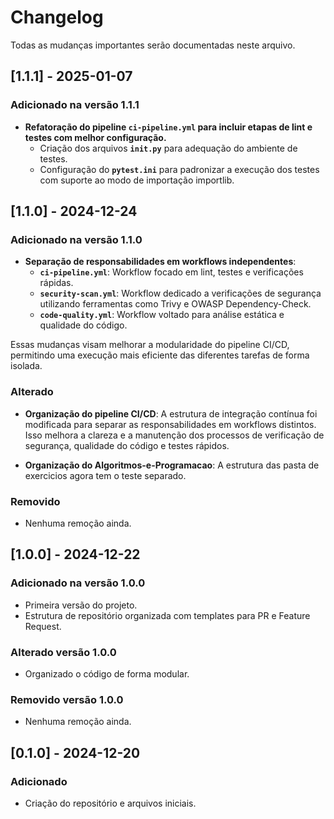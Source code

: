 # Changelog

Todas as mudanças importantes serão documentadas neste arquivo.

## [1.1.1] - 2025-01-07

### Adicionado na versão 1.1.1

- **Refatoração do pipeline **`ci-pipeline.yml`** para incluir etapas de lint e testes com melhor configuração.**
  - Criação dos arquivos **`init.py`** para adequação do ambiente de testes.
  - Configuração do **`pytest.ini`** para padronizar a execução dos testes com suporte ao modo de importação importlib.

## [1.1.0] - 2024-12-24

### Adicionado na versão 1.1.0

- **Separação de responsabilidades em workflows independentes**:
  - **`ci-pipeline.yml`**: Workflow focado em lint, testes e verificações rápidas.
  - **`security-scan.yml`**: Workflow dedicado a verificações de segurança utilizando ferramentas como Trivy e OWASP Dependency-Check.
  - **`code-quality.yml`**: Workflow voltado para análise estática e qualidade do código.

Essas mudanças visam melhorar a modularidade do pipeline CI/CD, permitindo uma execução mais eficiente das diferentes tarefas de forma isolada.

### Alterado

- **Organização do pipeline CI/CD**: A estrutura de integração contínua foi modificada para separar as responsabilidades em workflows distintos. Isso melhora a clareza e a manutenção dos processos de verificação de segurança, qualidade do código e testes rápidos.

- **Organização do Algoritmos-e-Programacao**: A estrutura das pasta de exercicios agora tem o teste separado.

### Removido

- Nenhuma remoção ainda.

## [1.0.0] - 2024-12-22

### Adicionado na versão 1.0.0

- Primeira versão do projeto.
- Estrutura de repositório organizada com templates para PR e Feature Request.

### Alterado versão 1.0.0

- Organizado o código de forma modular.

### Removido versão 1.0.0

- Nenhuma remoção ainda.

## [0.1.0] - 2024-12-20

### Adicionado

- Criação do repositório e arquivos iniciais.
